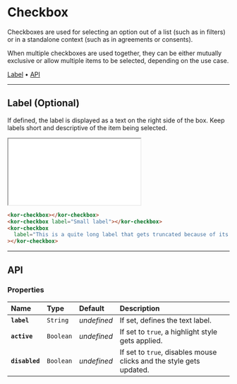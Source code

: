 # Checkbox

Checkboxes are used for selecting an option out of a list (such as in filters) or in a standalone context (such as in agreements or consents).

When multiple checkboxes are used together, they can be either mutually exclusive or allow multiple items to be selected, depending on the use case.

[Label](<components/checkbox#label-(optional)>) • [API](components/checkbox#api)

---

## Label (Optional)

If defined, the label is displayed as a text on the right side of the box. Keep labels short and descriptive of the item being selected.

<iframe src="./assets/docs/components/checkbox/label.html"></iframe>

```html
<kor-checkbox></kor-checkbox>
<kor-checkbox label="Small label"></kor-checkbox>
<kor-checkbox
  label="This is a quite long label that gets truncated because of its length"
></kor-checkbox>
```

---

## API

### Properties

| Name           | Type      | Default     | Description                                                         |
| :------------- | :-------- | :---------- | :------------------------------------------------------------------ |
| **`label`**    | `String`  | _undefined_ | If set, defines the text label.                                     |
| **`active`**   | `Boolean` | _undefined_ | If set to `true`, a highlight style gets applied.                   |
| **`disabled`** | `Boolean` | _undefined_ | If set to `true`, disables mouse clicks and the style gets updated. |
